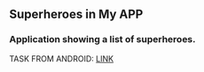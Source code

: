 ## Superheroes in My APP

### Application showing a list of superheroes.

TASK FROM ANDROID: [LINK](https://developer.android.com/codelabs/basic-android-kotlin-compose-practice-superheroes?hl=ko&continue=https%3A%2F%2Fdeveloper.android.com%2Fcourses%2Fpathways%2Fandroid-basics-compose-unit-3-pathway-3%3Fhl%3Dko%23codelab-https%3A%2F%2Fdeveloper.android.com%2Fcodelabs%2Fbasic-android-kotlin-compose-practice-superheroes#0)
